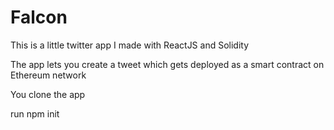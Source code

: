 # Falcon
This is a little twitter app I made with ReactJS and Solidity 

The app lets you create a tweet which gets deployed as a smart contract on Ethereum network 

You clone the app 

run npm init 
